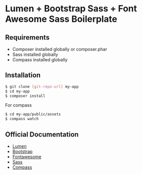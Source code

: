 # Lumen + Bootstrap Sass + Font Awesome Sass Boilerplate

## Requirements


  - Composer installed globally or composer.phar
  - Sass installed globally
  - Compass installed globally


## Installation

```sh
$ git clone [git-repo-url] my-app
$ cd my-app
$ composer install
```

For compass
```sh
$ cd my-app/public/assets
$ compass watch
```


## Official Documentation
  - [Lumen](http://lumen.laravel.com/docs)
  - [Bootstrap](http://getbootstrap.com/)
  - [Fontawesome](http://fontawesome.io/icons/)
  - [Sass](http://sass-lang.com/documentation/file.SASS_REFERENCE.html)
  - [Compass](http://compass-style.org/help/)
